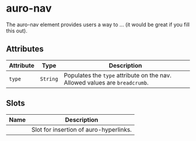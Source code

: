 # auro-nav

The auro-nav element provides users a way to ... (it would be great if you fill this out).

## Attributes

| Attribute | Type     | Description                                      |
|-----------|----------|--------------------------------------------------|
| `type`    | `String` | Populates the `type` attribute on the nav. Allowed values are `breadcrumb`. |

## Slots

| Name | Description                            |
|------|----------------------------------------|
|      | Slot for insertion of auro-hyperlinks. |
